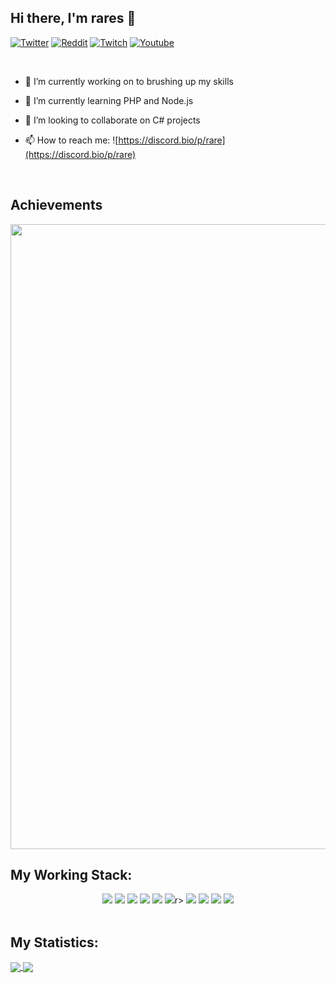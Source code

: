 ## Hi there, I'm rares 👋

[![Twitter](https://img.shields.io/badge/rares_dev-black?style=flat&logo=Twitter&logoColor=blue&link=https://twitter.com/rares_dev)](https://twitter.com/rares_dev)
[![Reddit](https://img.shields.io/badge/Rieswen-black?style=flat&logo=reddit&logoColor=red&target=_blank&link=https://www.reddit.com/user/Rieswen)](https://www.reddit.com/user/Rieswen)
[![Twitch](https://img.shields.io/badge/rieswen-black?style=flat&logo=twitch&logoColor=purple&link=https://www.twitch.tv/rieswen)](https://www.twitch.tv/rieswen)
[![Youtube](https://img.shields.io/badge/Rares-black?style=flat&logo=youtube&logoColor=red&link=https://www.youtube.com/channel/UCloxoVnDUgYO5-bETkhaIiw)](https://www.youtube.com/channel/UCloxoVnDUgYO5-bETkhaIiw)



<br>

- 🔭 I’m currently working on to brushing up my skills
- 🌱 I’m currently learning PHP and Node.js
- 👯 I’m looking to collaborate on C# projects
- 📫 How to reach me: ![https://discord.bio/p/rare](https://discord.bio/p/rare)

  <br/>

## Achievements

<a href="https://github.com/Rieswen">
  <img width="1000" src="https://github-profile-trophy.vercel.app/?username=Rieswen&row=1&column=7&margin-w=5&no-frame=true"/>
</a>
<br/>

## My Working Stack:

<div align="center">
    <img src="https://img.shields.io/badge/-C++-000000?&style=flat&logo=c%2B%2B&logoColor=0277BD" />
    <img src="https://img.shields.io/badge/-HTML-000000?&style=flat&logo=html5"/>
    <img src="https://img.shields.io/badge/-CSS-000000?&style=flat&logo=css3&logoColor=42A5F5"/>
    <img src="https://img.shields.io/badge/-JavaScript-000000?style=flat&logo=javascript&logoColor=FFCA28" />
    <img src="https://img.shields.io/badge/-Php-000000?style=flat&logo=php&logoColor=1E87E3" />
    <img src="https://img.shields.io/badge/-Node.js-000000?&style=flat&logo=node.js&logoColor=8AC149"/>r>
    <img src="https://img.shields.io/badge/-git-000000?&style=flat&logo=git&logoColor=E64A19"/>
    <img src="https://img.shields.io/badge/-Gitpod-000000?style=flat&logo=gitpod&logoColor=29B4F4" />
    <img src="https://img.shields.io/badge/-Github-000000?style=flat&logo=github&logoColor=DEDEDF" />
    <img src="https://img.shields.io/badge/-vscode-000000?style=flat&logo=visual-studio-code&logoColor=2BA1F1" />
</div>
<br/>

## My Statistics:

<a href="https://github.com/Rieswen?tab=repositories">
  <img align="center" src="https://github-readme-stats.vercel.app/api?username=Rieswen&show_icons=true&count_private=true&include_all_commits=true" />
</a>
<a href="https://github.com/Rieswen?tab=repositories">
  <img align="center" src="https://github-readme-stats.vercel.app/api/top-langs/?username=Rieswen&count_private=true&include_all_commits=true&layout=compact" />
</a>

<!-- [![My Stats](https://github-readme-stats.vercel.app/api?username=sanchitbajaj02&show_icons=true&title_color=fe6287&icon_color=fe6287&text_color=ffffff&bg_color=0a192f&count_private=true&include_all_commits=true)](https://github.com/Sanchitbajaj02?tab=repositories)
-->

<!-- [![Top Langs](https://github-readme-stats.vercel.app/api/top-langs/?username=sanchitbajaj02&layout=compact&show_icons=true&title_color=fe6287&icon_color=21e6c1&text_color=21e6c1&bg_color=0a192f)](https://github.com/Sanchitbajaj02?tab=repositories) -->
